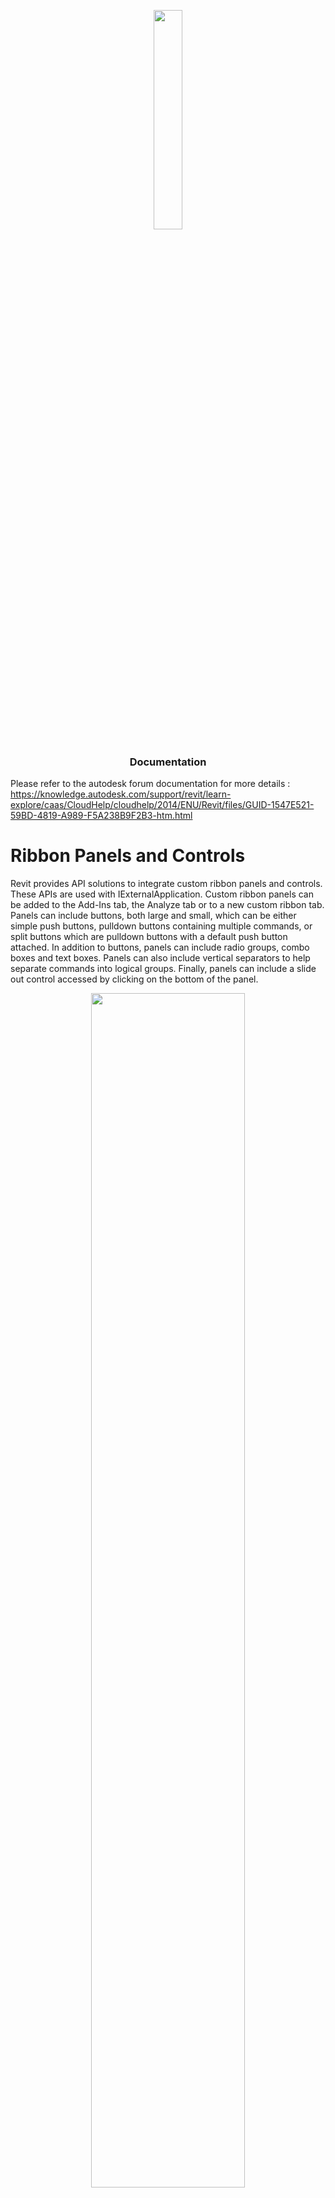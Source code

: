 <p align="center"><img width=30% src="https://thumbs.dreamstime.com/z/les-hommes-d-affaires-et-caract%C3%A8res-minuscules-sur-la-pile-%C3%A9norme-des-fichiers-de-documentation-documents-papier-effort-occup%C3%A9-186942564.jpg"></p>

<h3 align="center">Documentation</h3>

 Please refer to the autodesk forum documentation for more details : https://knowledge.autodesk.com/support/revit/learn-explore/caas/CloudHelp/cloudhelp/2014/ENU/Revit/files/GUID-1547E521-59BD-4819-A989-F5A238B9F2B3-htm.html

# Ribbon Panels and Controls
Revit provides API solutions to integrate custom ribbon panels and controls. These APIs are used with IExternalApplication. 
Custom ribbon panels can be added to the Add-Ins tab, the Analyze tab or to a new custom ribbon tab.
Panels can include buttons, both large and small, which can be either simple push buttons, pulldown buttons containing multiple commands, 
or split buttons which are pulldown buttons with a default push button attached. 
In addition to buttons, panels can include radio groups, combo boxes and text boxes. Panels can also include vertical 
separators to help separate commands into logical groups. 
Finally, panels can include a slide out control accessed by clicking on the bottom of the panel.
<p align="center"><img width=70% src="https://user-images.githubusercontent.com/69751645/132957209-912447e0-8e5b-4e09-bec1-a0490a059fd7.PNG"></p>

<h2 align="center">Create a New Ribbon Tab</h2>
Although ribbon panels can be added to the Add-Ins or Analyze tab, they can also be added to a new custom ribbon tab. This option should only be used if necessary. To ensure that the standard Revit ribbon tabs remain visible, a limit of 20 custom ribbon tabs is imposed.
The following image shows a new ribbon tab with one ribbon panel and a few simple controls.

```csharp
publicResult OnStartup(UIControlledApplication application)
{
// add a new panel to Revit Toolbar
                application.CreateRibbonTab("Help Test");
                
                // add a new ribbon associated to this panel
                RibbonPanel ArchiPanel = application.CreateRibbonPanel("Help Test", "Tester le help");

                // Create parameters associated to the button
                string thisAssemblyPath = Assembly.GetExecutingAssembly().Location;

                // Associated the call method when the button is triggered
                PushButtonData buttonData1 = new PushButtonData("Archi",
                   "Bouton Simple", thisAssemblyPath, "TestAddin.VCTCommand");

                // Create the button and associate it to the ribbon
                PushButton pushButton = ArchiPanel.AddItem(buttonData1) as PushButton;
                returnResult.Succeeded;
               }
```

<h2 align="center">Tooltips</h2>

<h2 align="center">Contextual Help</h2>

<h2 align="center">Ribbon Controls</h2>


<h3 align="left">Push Buttons</h3>


<h3 align="left">Drop-down buttons</h3>

<h3 align="left">Split buttons</h3>

<h3 align="left">Text box</h3>

<h3 align="left">Combo box</h3>

<h3 align="left">Stacked Panel Items</h3>
<h3 align="left">Dockable Panel</h3>




